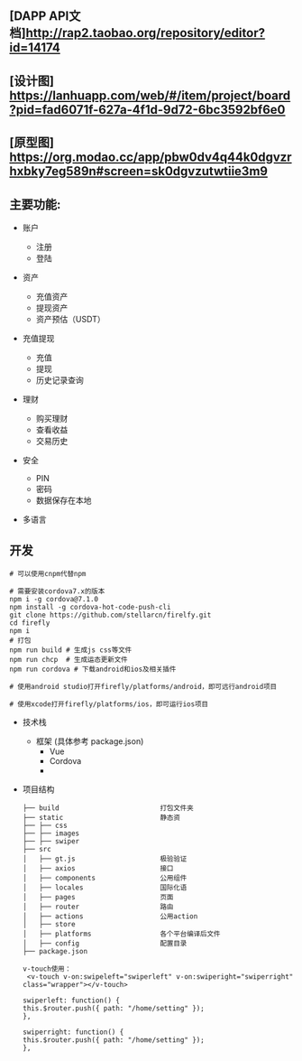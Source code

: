 

## [DAPP API文档]<http://rap2.taobao.org/repository/editor?id=14174>

## [设计图] <https://lanhuapp.com/web/#/item/project/board?pid=fad6071f-627a-4f1d-9d72-6bc3592bf6e0>

## [原型图] <https://org.modao.cc/app/pbw0dv4q44k0dgvzrhxbky7eg589n#screen=sk0dgvzutwtiie3m9>

## 主要功能:
* 账户
	* 注册
	* 登陆
	
* 资产
	* 充值资产
	* 提现资产
	* 资产预估（USDT）
* 充值提现
	* 充值
	* 提现
	* 历史记录查询
* 理财
	* 购买理财
	* 查看收益
	* 交易历史
* 安全
	* PIN
	* 密码
	* 数据保存在本地
* 多语言


## 开发
```
# 可以使用cnpm代替npm

# 需要安装cordova7.x的版本
npm i -g cordova@7.1.0
npm install -g cordova-hot-code-push-cli
git clone https://github.com/stellarcn/firelfy.git
cd firefly
npm i
# 打包
npm run build # 生成js css等文件
npm run chcp  # 生成运态更新文件
npm run cordova # 下载android和ios及相关插件

# 使用android studio打开firefly/platforms/android，即可远行android项目

# 使用xcode打开firefly/platforms/ios，即可运行ios项目

```

  - 技术栈
     - 框架 (具体参考 package.json)
        - Vue
        - Cordova
        - 

  - 项目结构

      ```
      ├── build                         打包文件夹
      ├── static                        静态资
      ├── ├── css
      ├── ├── images
      ├── ├── swiper
      ├── src
      │   ├── gt.js                     极验验证
      │   ├── axios                     接口
      │   ├── components                公用组件
      │   ├── locales                   国际化语
      │   ├── pages                     页面
      │   ├── router                    路由
      │   ├── actions                   公用action
	  │   ├── store		
	  │   ├── platforms					各个平台编译后文件	
	  │   ├── config					配置目录			
      ├── package.json
      ```

      ```
     v-touch使用：
       <v-touch v-on:swipeleft="swiperleft" v-on:swiperight="swiperright" class="wrapper"></v-touch>
      
      swiperleft: function() {
      this.$router.push({ path: "/home/setting" });
    },

      swiperright: function() {
      this.$router.push({ path: "/home/setting" });
    },

      ```

